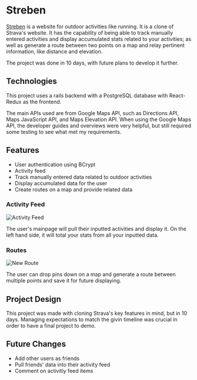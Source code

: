 # Streben

[Streben](https://streben.herokuapp.com/#/) is a website for outdoor activities like running. It is a clone of Strava's website. It has the capability of being able to track manually entered activities and display accumulated stats related to your activities; as well as generate a route between two points on a map and relay pertinent information, like distance and elevation.

The project was done in 10 days, with future plans to develop it further.

## Technologies

This project uses a rails backend with a PostgreSQL database with React-Redux as the frontend.

The main APIs used are from Google Maps API, such as Directions API, Maps JavaScript API, and Maps Elevation API. When using the Google Maps API, the developer guides and overviews were very helpful, but still required some testing to see what met my requirements.

## Features

* User authentication using BCrypt
* Activity feed
* Track manually entered data related to outdoor activities
* Display accumulated data for the user
* Create routes on a map and provide related data

### Activity Feed

![Activity Feed](https://github.com/crgee1/Streben/blob/master/app/assets/images/Screen%20Shot%202019-07-12%20at%2010.35.09%20AM.png)

The user's mainpage will pull their inputted activities and display it. On the left hand side, it will total your stats from all your inputted data.

### Routes

![New Route](https://github.com/crgee1/Streben/blob/master/app/assets/images/new_route.png)

The user can drop pins down on a map and generate a route between multiple points and save it for future displaying.

## Project Design

This project was made with cloning Strava's key features in mind, but in 10 days. Managing expectations to match the givin timeline was crucial in order to have a final project to demo.

## Future Changes

* Add other users as friends
* Pull friends' data into their activity feed
* Comment on activitiy feed items
